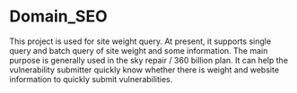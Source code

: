 # Domain_SEO
This project is used for site weight query. At present, it supports single query and batch query of site weight and some information. The main purpose is generally used in the sky repair / 360 billion plan. It can help the vulnerability submitter quickly know whether there is weight and website information to quickly submit vulnerabilities.
